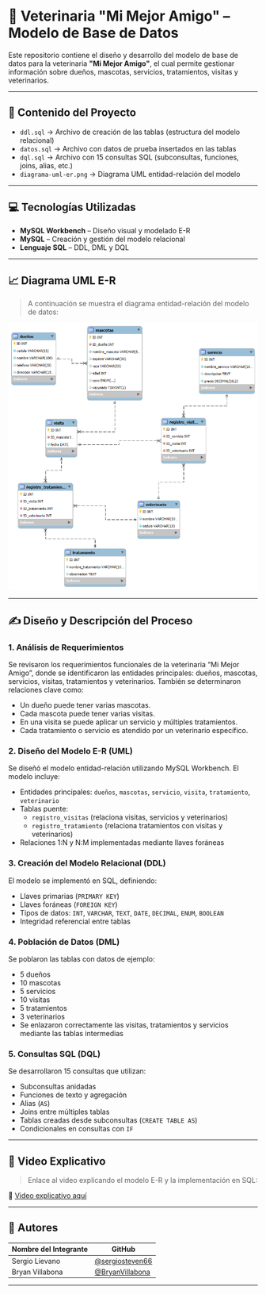 # 🐾 Veterinaria "Mi Mejor Amigo" – Modelo de Base de Datos

Este repositorio contiene el diseño y desarrollo del modelo de base de datos para la veterinaria **"Mi Mejor Amigo"**, el cual permite gestionar información sobre dueños, mascotas, servicios, tratamientos, visitas y veterinarios.

---

## 📁 Contenido del Proyecto

- `ddl.sql` → Archivo de creación de las tablas (estructura del modelo relacional)
- `datos.sql` → Archivo con datos de prueba insertados en las tablas
- `dql.sql` → Archivo con 15 consultas SQL (subconsultas, funciones, joins, alias, etc.)
- `diagrama-uml-er.png` → Diagrama UML entidad-relación del modelo

---

## 💻 Tecnologías Utilizadas

- **MySQL Workbench** – Diseño visual y modelado E-R
- **MySQL** – Creación y gestión del modelo relacional
- **Lenguaje SQL** – DDL, DML y DQL

---

## 📈 Diagrama UML E-R

> A continuación se muestra el diagrama entidad-relación del modelo de datos:

![Diagrama UML E-R](img/diagrama-UML-ER.png)

---

## ✍️ Diseño y Descripción del Proceso

### 1. Análisis de Requerimientos

Se revisaron los requerimientos funcionales de la veterinaria “Mi Mejor Amigo”, donde se identificaron las entidades principales: dueños, mascotas, servicios, visitas, tratamientos y veterinarios. También se determinaron relaciones clave como:

- Un dueño puede tener varias mascotas.
- Cada mascota puede tener varias visitas.
- En una visita se puede aplicar un servicio y múltiples tratamientos.
- Cada tratamiento o servicio es atendido por un veterinario específico.

### 2. Diseño del Modelo E-R (UML)

Se diseñó el modelo entidad-relación utilizando MySQL Workbench. El modelo incluye:

- Entidades principales: `dueños`, `mascotas`, `servicio`, `visita`, `tratamiento`, `veterinario`
- Tablas puente:
  - `registro_visitas` (relaciona visitas, servicios y veterinarios)
  - `registro_tratamiento` (relaciona tratamientos con visitas y veterinarios)
- Relaciones 1:N y N:M implementadas mediante llaves foráneas

### 3. Creación del Modelo Relacional (DDL)

El modelo se implementó en SQL, definiendo:

- Llaves primarias (`PRIMARY KEY`)
- Llaves foráneas (`FOREIGN KEY`)
- Tipos de datos: `INT`, `VARCHAR`, `TEXT`, `DATE`, `DECIMAL`, `ENUM`, `BOOLEAN`
- Integridad referencial entre tablas

### 4. Población de Datos (DML)

Se poblaron las tablas con datos de ejemplo:

- 5 dueños
- 10 mascotas
- 5 servicios
- 10 visitas
- 5 tratamientos
- 3 veterinarios
- Se enlazaron correctamente las visitas, tratamientos y servicios mediante las tablas intermedias

### 5. Consultas SQL (DQL)

Se desarrollaron 15 consultas que utilizan:

- Subconsultas anidadas
- Funciones de texto y agregación
- Alias (`AS`)
- Joins entre múltiples tablas
- Tablas creadas desde subconsultas (`CREATE TABLE AS`)
- Condicionales en consultas con `IF`

---

## 🎥 Video Explicativo

> Enlace al video explicando el modelo E-R y la implementación en SQL:

📎 [Video explicativo aquí](https://enlace-a-tu-video.com)

---

## 📌 Autores

| Nombre del Integrante | GitHub |
|---|---|
| Sergio Lievano | [@sergiosteven66](https://github.com/sergiosteven66)|
| Bryan Villabona | [@BryanVillabona](https://github.com/BryanVillabona)|

---
